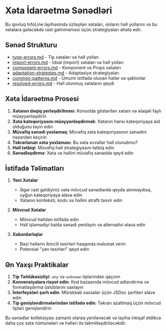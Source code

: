 
# Xəta İdarəetmə Sənədləri

Bu qovluq InfoLine layihəsində üzləşilən xətaları, onların həll yollarını və bu xətalara gələcəkdə rast gəlinməməsi üçün strategiyaları əhatə edir.

## Sənəd Strukturu

- [type-errors.md](./type-errors.md) - Tip xətaları və həll yolları
- [import-errors.md](./import-errors.md) - İdxal (import) xətaları və həll yolları
- [component-errors.md](./component-errors.md) - Komponent və Props xətaları
- [adaptation-strategies.md](./adaptation-strategies.md) - Adaptasiya strategiyaları
- [common-patterns.md](./common-patterns.md) - Ümumi istifadə olunan həllər və şablonlar
- [resolved-errors.md](./resolved-errors.md) - Həll olunmuş xətaların qeydi

## Xəta İdarəetmə Prosesi

1. **Xətanın dəqiq yerləşdirilməsi**: Konsolda göstərilən xətanı və əlaqəli faylı müəyyənləşdirin
2. **Xəta kateqoriyasını müəyyənləşdirmək**: Xətanın hansı kateqoriyaya aid olduğunu təyin edin
3. **Müvafiq sənədi yoxlamaq**: Müvafiq xəta kateqoriyasının sənədini nəzərdən keçirin
4. **Təkrarlanan xəta yoxlaması**: Bu xəta əvvəllər həll olunubmu?
5. **Həll tətbiqi**: Müvafiq həll strategiyasını tətbiq edin
6. **Sənədləşdirmə**: Xəta və həllini müvafiq sənəddə qeyd edin

## İstifadə Təlimatları

1. **Yeni Xətalar**
   - Əgər rast gəldiyiniz xəta mövcud sənədlərdə qeydə alınmayıbsa, uyğun kateqoriyaya əlavə edin
   - Xətanın konteksti, kodu və həllini ətraflı təsvir edin

2. **Mövcud Xətalar**
   - Mövcud həlldən istifadə edin
   - Həll işləmədiyi halda sənədi yeniləyin və alternativi əlavə edin

3. **Xəbərdarlıqlar**
   - Bəzi həllərin ikincili təsirləri haqqında məlumat verin
   - Potensial "yan təsirləri" qeyd edin

## Ən Yaxşı Praktikalar

1. **Tip Təhlükəsizliyi**: `any` və `unknown` tiplərindən qaçının
2. **Konvensiyalara riayət edin**: Kod bazasında mövcud adlandırma və formatlaşdırma üslublarını saxlayın
3. **İnterfeysləri şərh edin**: Mürəkkəb xassələr üçün JSDoc şərhləri əlavə edin
4. **Tip genişləndirmələrindən istifadə edin**: Təkrarı azaltmaq üçün mövcud tipləri genişləndirin

Bu sənədlər kolleksiyası zamanlı olaraq yenilənəcək və layihə inkişaf etdikcə daha çox xəta nümunələri və həlləri ilə təkmilləşdiriləcəkdir.
